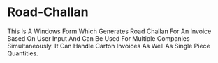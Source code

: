 # Road-Challan
This Is A Windows Form Which Generates Road Challan For An Invoice Based On User Input And Can Be Used For Multiple Companies Simultaneously. It Can Handle Carton Invoices As Well As Single Piece Quantities. 
